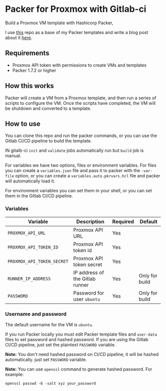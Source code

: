 # Packer for Proxmox with Gitlab-ci
Build a Proxmox VM template with Hashicorp Packer, 

I use [this](https://github.com/ChristianLempa/boilerplates/tree/main/packer/proxmox) repo as a base of my Packer templates and write a blog post about it [here](https://medium.com/@saderi/create-vm-templates-on-proxmox-with-packer-84723b7e3919/).

## Requirements

- Proxmox API token with permissions to create VMs and templates
- Packer 1.7.2 or higher

## How this works
Packer will create a VM from a Proxmox template, and then run a series of scripts to configure the VM. Once the scripts have completed, the VM will be shutdown and converted to a template.

## How to use
You can clone this repo and run the packer commands, or you can use the Gitlab CI/CD pipeline to build the template.

IN gitalb-ci `init` and `validate` jobs automatically run but `build` job is manual.

For variables we have two options, files or environment variables. For files you can create a `variables.json` file and pass it to packer with the `-var-file` option, or you can create a `variables.auto.pkrvars.hcl` file and packer will automatically load it.

For environment variables you can set them in your shell, or you can set them in the Gitlab CI/CD pipeline.

### Variables
| Variable | Description | Required | Default |
| --- | --- | --- | --- |
| `PROXMOX_API_URL` | Proxmox API URL | Yes | |
| `PROXMOX_API_TOKEN_ID` | Proxmox API token id | Yes | |
| `PROXMOX_API_TOKEN_SECRET` | Proxmox API token secret | Yes | |
| `RUNNER_IP_ADDRESS` | IP address of the Gitlab runner | Yes | Only for build |
| `PASSWORD` | Password for user `ubuntu` | Yes | Only for build |

### Username and password
The default username for the VM is `ubuntu`. 

If you run Packer locally you must edit Packer template files and `user-data` files to set password and hashed password. If you are using the Gitlab CI/CD pipeline, just set the plaintext `PASSWORD` variable.

**Note:** You don't need hashed password on CI/CD pipeline, it will be hashed automatically. just set `PASSWORD` variable.

**Note:** You can use `openssl` command to generate hashed password. For example:
```
openssl passwd -6 -salt xyz your_password
```
